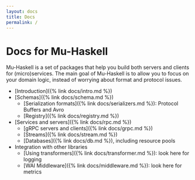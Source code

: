 ```yaml
---
layout: docs
title: Docs
permalink: /
---
```


# Docs for Mu-Haskell

Mu-Haskell is a set of packages that help you build both servers and clients for (micro)services. The main goal of Mu-Haskell is to allow you to focus on your domain logic, instead of worrying about format and protocol issues.

* [Introduction]({% link docs/intro.md %})
* [Schemas]({% link docs/schema.md %})
  * [Serialization formats]({% link docs/serializers.md %}): Protocol Buffers and Avro
  * [Registry]({% link docs/registry.md %})
* [Services and servers]({% link docs/rpc.md %})
  * [gRPC servers and clients]({% link docs/grpc.md %})
  * [Streams]({% link docs/stream.md %})
  * [Databases]({% link docs/db.md %}), including resource pools
* Integration with other libraries
  * [Using transformers]({% link docs/transformer.md %}): look here for logging
  * [WAI Middleware]({% link docs/middleware.md %}): look here for metrics
